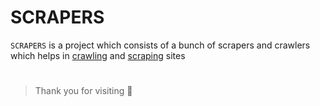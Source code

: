 # SCRAPERS

`SCRAPERS` is a  project which consists of a bunch of scrapers and crawlers which helps in 
[crawling](https://en.wikipedia.org/wiki/Web_crawler) and [scraping](https://en.wikipedia.org/wiki/Web_scraping) sites

#

> Thank you for visiting 💖

